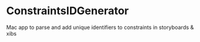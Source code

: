 # ConstraintsIDGenerator
Mac app to parse and add unique identifiers to constraints in storyboards & xibs
